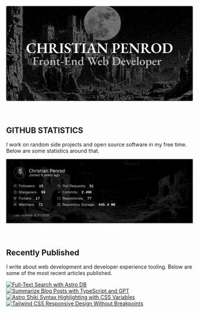 
<picture>
  <source media="(prefers-color-scheme: dark)" srcset="assets/banner.dark.png?v=abd1a972-696e-404f-aaba-b0298e2ba8f2" width="843px" />
  <source media="(prefers-color-scheme: light)" srcset="assets/banner.light.png?v=abd1a972-696e-404f-aaba-b0298e2ba8f2" width="843px" />
  <img src="assets/banner.dark.png?v=abd1a972-696e-404f-aaba-b0298e2ba8f2" alt="Banner" width="843px" />
</picture>
<br />
<br />
<br />
<h2>GITHUB STATISTICS</h2>
<p>I work on random side projects and open source software in my free time. Below are some statistics around that.</p>
<picture>
  <source media="(prefers-color-scheme: dark)" srcset="assets/statistics.dark.png?v=abd1a972-696e-404f-aaba-b0298e2ba8f2" width="843px" />
  <source media="(prefers-color-scheme: light)" srcset="assets/statistics.light.png?v=abd1a972-696e-404f-aaba-b0298e2ba8f2" width="843px" />
  <img src="assets/statistics.dark.png?v=abd1a972-696e-404f-aaba-b0298e2ba8f2" alt="Github Statistics" width="843px" />
</picture>
<br />
<br />
<br />
<h2>Recently Published</h2>
<p>I write about web development and developer experience tooling. Below are some of the most recent articles published.</p>
<a href="https://christianpenrod.com/blog/full-text-search-with-astro-db"><img src="https://christianpenrod.com/blog/full-text-search-with-astro-db.png?v=abd1a972-696e-404f-aaba-b0298e2ba8f2" alt="Full-Text Search with Astro DB" width="421px" /></a>
<a href="https://christianpenrod.com/blog/summarize-blog-posts-with-typescript-and-gpt"><img src="https://christianpenrod.com/blog/summarize-blog-posts-with-typescript-and-gpt.png?v=abd1a972-696e-404f-aaba-b0298e2ba8f2" alt="Summarize Blog Posts with TypeScript and GPT" width="421px" /></a>
<a href="https://christianpenrod.com/blog/astro-shiki-syntax-highlighting-with-css-variables"><img src="https://christianpenrod.com/blog/astro-shiki-syntax-highlighting-with-css-variables.png?v=abd1a972-696e-404f-aaba-b0298e2ba8f2" alt="Astro Shiki Syntax Highlighting with CSS Variables" width="421px" /></a>
<a href="https://christianpenrod.com/blog/tailwindcss-responsive-design-without-breakpoints"><img src="https://christianpenrod.com/blog/tailwindcss-responsive-design-without-breakpoints.png?v=abd1a972-696e-404f-aaba-b0298e2ba8f2" alt="Tailwind CSS Responsive Design Without Breakpoints" width="421px" /></a>
